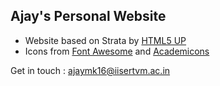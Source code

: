 ## Ajay's Personal Website

- Website based on Strata by [HTML5 UP](https://html5up.net)
- Icons from [Font Awesome](https://fontawesome.com/) and [Academicons](https://jpswalsh.github.io/academicons/)

Get in touch : ajaymk16@iisertvm.ac.in
